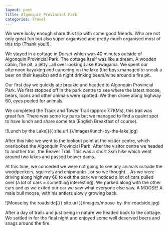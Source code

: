 ```yaml
---
layout: post
title: Algonquin Provincial Park
categories: Travel
---
```


<p class="article-intro">We were lucky enough share this trip with some good friends. Who are not only great fun but also super organised and pretty much organised most of this trip (Thank you!!).</p>

We stayed in a cottage in Dorset which was 40 minutes outside of Algonquin Provincial Park. The cottage itself was like a dream. A wooden cabin, fire pit, a jetty...all over looking Lake Kawagama. We spent our afternoon kayaking and canoeing on the lake (the boys managed to sneak a beer on their kayaks) and a night drinking beers/wine around a fire pit.

Our first day we quickly ate breakie and headed to Algonquin Provincial Park. We first stopped off in the park centre to see where the latest moose, bears, loons and other animals were spotted. We then drove along highway 60, eyes peeled for animals.

We completed the Track and Tower Trail (approx 7.7KMs), this trail was great fun. There was some icy parts but we managed to find a quaint spot to have lunch and share some tea (English Breakfast of course).

![Lunch by the Lake]({{ site.url }}/images/lunch-by-the-lake.jpg)

After this hike we went to the lookout point at the visitor centre, which overlooked the Algonquin Provincial Park. After the visitor centre we headed to another trail, the Beaver Trail. This was a short 3km hike which went around two lakes and passed beaver dams.

At this time, we conceded we were not going to see any animals outside the woodpeckers, squirrels and chipmunks...or so we thought... As we were driving along highway 60 to exit the park we noticed a lot of cars pulled over (a lot of cars = something interesting). We parked along with the other cars and as we exited our car we saw what everyone else saw. A MOOSE! A male bull moose, with his antlers slowly growing back.

![Moose by the roadside]({{ site.url }}/images/moose-by-the-roadside.jpg)

After a day of trails and just being in nature we headed back to the cottage. We settled in for the final night and enjoyed some well deserved beers and snags around the fire.
